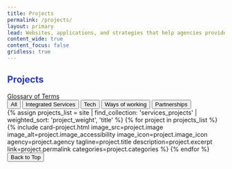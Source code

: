 ```yaml
---
title: Projects
permalink: /projects/
layout: primary
lead: Websites, applications, and strategies that help agencies provide excellent value to the public.
content_wide: true
content_focus: false
gridless: true
---
```


<style>
h2 {
  color:#2337CE;
}
</style>

<section class="nz-section background-gray">
<div class="nz-grid">
    <div class="nz-width-two-thirds">
      <h2 tabindex="0">Projects</h2>
      <a href="/sil-glossary">Glossary of Terms</a>
    </div>
</div>

<div class="nz-grid">
  <button class="categories-button-clear filter-button active-filter">All</button>
  <button class="categories-button filter-button" data-category="integrated-services">Integrated Services</button>
  <button class="categories-button filter-button" data-category="tech">Tech</button>
  <button class="categories-button filter-button" data-category="ways-of-working">Ways of working</button>
  <button class="categories-button filter-button" data-category="partnerships">Partnerships</button>
</div>

<div class="child-page-listing nz-grid-full">
<!-- <div class="nz-grid"> -->
  <section class="nz-section">
    <div class="nz-section-bottom">
      <div class="projects-grid">
      <!-- <div class="nz-flex nz-flex-wrap"> -->
        {% assign projects_list = site | find_collection: 'services_projects' | weighted_sort: 'project_weight', 'title' %}
        {% for project in projects_list %}
          {% include card-project.html
           image_src=project.image
           image_alt=project.image_accessibility
           image_icon=project.image_icon
           agency=project.agency
           tagline=project.title
           description=project.excerpt
           link=project.permalink
           categories=project.categories
          %}
        {% endfor %}
        <button id="scrollToTopBtn" title="Go to top">Back to Top</button>
      </div>
    </div>
  </section>
</div>
</section>

